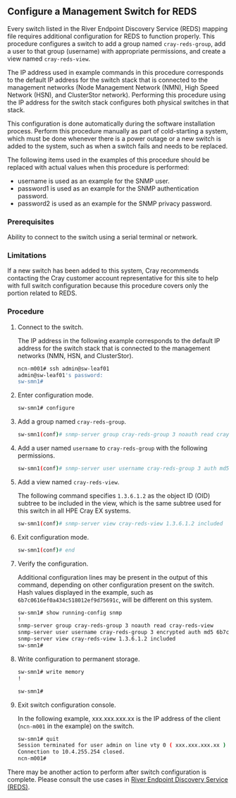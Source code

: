 ## Configure a Management Switch for REDS

Every switch listed in the River Endpoint Discovery Service \(REDS\) mapping file requires additional configuration for REDS to function properly. This procedure configures a switch to add a group named `cray-reds-group`, add a user to that group \(username\) with appropriate permissions, and create a view named `cray-reds-view`.

The IP address used in example commands in this procedure corresponds to the default IP address for the switch stack that is connected to the management networks \(Node Management Network \(NMN\), High Speed Network \(HSN\), and ClusterStor network\). Performing this procedure using the IP address for the switch stack configures both physical switches in that stack.

This configuration is done automatically during the software installation process. Perform this procedure manually as part of cold-starting a system, which must be done whenever there is a power outage or a new switch is added to the system, such as when a switch fails and needs to be replaced.

The following items used in the examples of this procedure should be replaced with actual values when this procedure is performed:

-   username is used as an example for the SNMP user.
-   password1 is used as an example for the SNMP authentication password.
-   password2 is used as an example for the SNMP privacy password.

### Prerequisites

Ability to connect to the switch using a serial terminal or network.

### Limitations

If a new switch has been added to this system, Cray recommends contacting the Cray customer account representative for this site to help with full switch configuration because this procedure covers only the portion related to REDS.

### Procedure

1.  Connect to the switch.

    The IP address in the following example corresponds to the default IP address for the switch stack that is connected to the management networks \(NMN, HSN, and ClusterStor\).

    ```bash
    ncn-m001# ssh admin@sw-leaf01
    admin@sw-leaf01's password:
    sw-smn1#
    ```

2.  Enter configuration mode.

    ```bash
    sw-smn1# configure
    ```

3.  Add a group named `cray-reds-group`.

    ```bash
    sw-smn1(conf)# snmp-server group cray-reds-group 3 noauth read cray-reds-view
    ```

4.  Add a user named `username` to `cray-reds-group` with the following permissions.

    ```bash
    sw-smn1(conf)# snmp-server user username cray-reds-group 3 auth md5 password1 priv des56 password2
    ```

5.  Add a view named `cray-reds-view`.

    The following command specifies `1.3.6.1.2` as the object ID \(OID\) subtree to be included in the view, which is the same subtree used for this switch in all HPE Cray EX systems.

    ```bash
    sw-smn1(conf)# snmp-server view cray-reds-view 1.3.6.1.2 included
    ```

6.  Exit configuration mode.

    ```bash
    sw-smn1(conf)# end
    ```

7.  Verify the configuration.

    Additional configuration lines may be present in the output of this command, depending on other configuration present on the switch. Hash values displayed in the example, such as `6b7c0616ef0a434c518012ef9d75691c`, will be different on this system.

    ```bash
    sw-smn1# show running-config snmp
    !
    snmp-server group cray-reds-group 3 noauth read cray-reds-view
    snmp-server user username cray-reds-group 3 encrypted auth md5 6b7c0616ef0a434c518012ef9d75691c priv des56 ad2b5b9f6af4f15a93c2d3c2956f5e5e
    snmp-server view cray-reds-view 1.3.6.1.2 included
    sw-smn1#
    ```

8.  Write configuration to permanent storage.

    ```bash
    sw-smn1# write memory
    !
    
    sw-smn1#
    ```

9.  Exit switch configuration console.

    In the following example, xxx.xxx.xxx.xx is the IP address of the client \(`ncn-m001` in the example\) on the switch.

    ```bash
    sw-smn1# quit
    Session terminated for user admin on line vty 0 ( xxx.xxx.xxx.xx )
    Connection to 10.4.255.254 closed.
    ncn-m001# 
    ```


There may be another action to perform after switch configuration is complete. Please consult the use cases in [River Endpoint Discovery Service \(REDS\)](River_Endpoint_Discovery_Service_REDS.md).

